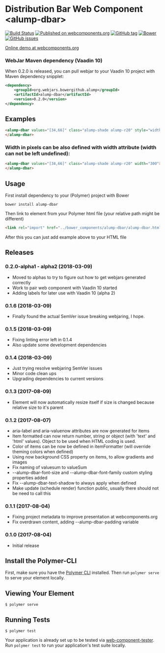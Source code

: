 # Distribution Bar Web Component \<alump-dbar\>

[![Build Status](https://travis-ci.org/alump/alump-dbar.svg?branch=master)](https://travis-ci.org/alump/alump-dbar)
[![Published on webcomponents.org](https://img.shields.io/badge/webcomponents.org-published-blue.svg)](https://www.webcomponents.org/element/alump/alump-dbar)
[![GitHub tag](https://img.shields.io/github/tag/alump/alump-dbar.svg?style=plastic)](https://github.com/alump/alump-dbar/releases)
[![Bower](https://img.shields.io/bower/v/alump-dbar.svg?style=plastic)](https://bower.io/)
[![GitHub issues](https://img.shields.io/github/issues/alump/alump-dbar.svg?style=plastic)](https://github.com/alump/alump-dbar/issues)

[Online demo at webcomponents.org](https://www.webcomponents.org/element/alump/alump-dbar/demo/demo/index.html)


### WebJar Maven dependency (Vaadin 10)
When 0.2.0 is released, you can pull webjar to your Vaadin 10 project
with Maven dependency snipplet:
```xml
<dependency>
    <groupId>org.webjars.bowergithub.alump</groupId>
    <artifactId>alump-dbar</artifactId>
    <version>0.2.0</version>
</dependency>
```

## Examples

<!--
```
<custom-element-demo>
  <template>
    <link rel="import" href="alump-dbar.html">
    <next-code-block></next-code-block>
  </template>
</custom-element-demo>
```
-->
```html
<alump-dbar values="[34,66]" class="alump-shade alump-r20" style="width: 100%;">
</alump-dbar>
```

### Width in pixels can be also defined with width attribute (width can not be left undefined):

```html
<alump-dbar values="[34,66]" class="alump-shade alump-r20" width="300">
</alump-dbar>
```

## Usage
First install dependency to your (Polymer) project with Bower
```
bower install alump-dbar
```
Then link to element from your Polymer html file (your relative path might be different)
```html
<link rel="import" href="../bower_components/alump-dbar/alump-dbar.html">
```
After this you can just add example above to your HTML file


## Releases
### 0.2.0-alpha1 - alpha2 (2018-03-09)
* Moved to alphas to try to figure out how to get webjars generated correctly
* Work to pair web component with Vaadin 10 started
* Adding labels for later use with Vaadin 10 (alpha 2)
### 0.1.6 (2018-03-09)
* Finally found the actual SemVer issue breaking webjaring, I hope.
### 0.1.5 (2018-03-09)
* Fixing linting error left in 0.1.4
* Also update some development dependencies
### 0.1.4 (2018-03-09)
* Just trying resolve webjaring SemVer issues
* Minor code clean ups
* Upgrading dependencies to current versions
### 0.1.3 (2017-08-09)
* Element will now automatically resize itself if size is changed because relative size to it's parent
### 0.1.2 (2017-08-07)
* aria-label and aria-valuenow attributes are now generated for items
* Item formatted can now return number, string or object (with 'text' and 'html' values). Object to be used when HTML coding is used.
* Color of items can be now be defined in itemFormatter (will override theming colors when defined)
* Using now background CSS property on items, to allow gradients and images
* Fix naming of valuesum to valueSum
* --alump-dbar-font-size and --alump-dbar-font-family custom styling properties added
* Fix --alump-dbar-text-shadow to always apply when defined
* Make update (schedule render) function public, usually there should not be need to call this
### 0.1.1 (2017-08-04)
* Fixing project metadata to improve presentation at webcomponents.org
* Fix overdrawn content, adding --alump-dbar-padding variable
### 0.1.0 (2017-08-04)
* Initial release

## Install the Polymer-CLI

First, make sure you have the [Polymer CLI](https://www.npmjs.com/package/polymer-cli) installed. Then run `polymer serve` to serve your element locally.

## Viewing Your Element

```
$ polymer serve
```

## Running Tests

```
$ polymer test
```

Your application is already set up to be tested via [web-component-tester](https://github.com/Polymer/web-component-tester). Run `polymer test` to run your application's test suite locally.
